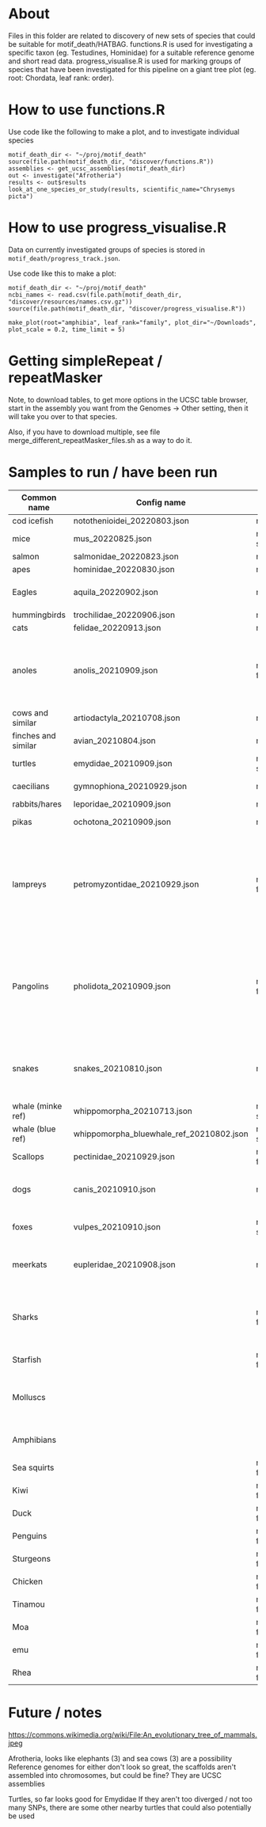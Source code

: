About
=====

Files in this folder are related to discovery of new sets of species that could be suitable for motif_death/HATBAG. functions.R is used for investigating a specific taxon (eg. Testudines, Hominidae) for a suitable reference genome and short read data. progress_visualise.R is used for marking groups of species that have been investigated for this pipeline on a giant tree plot (eg. root: Chordata, leaf rank: order). 

How to use functions.R
======================

Use code like the following to make a plot, and to investigate individual species
```
motif_death_dir <- "~/proj/motif_death"
source(file.path(motif_death_dir, "discover/functions.R"))
assemblies <- get_ucsc_assemblies(motif_death_dir)
out <- investigate("Afrotheria")
results <- out$results
look_at_one_species_or_study(results, scientific_name="Chrysemys picta")
```

How to use progress_visualise.R
================================

Data on currently investigated groups of species is stored in `motif_death/progress_track.json`. 

Use code like this to make a plot:

```
motif_death_dir <- "~/proj/motif_death"
ncbi_names <- read.csv(file.path(motif_death_dir, "discover/resources/names.csv.gz"))
source(file.path(motif_death_dir, "discover/progress_visualise.R"))

make_plot(root="amphibia", leaf_rank="family", plot_dir="~/Downloads", plot_scale = 0.2, time_limit = 5)
```

Getting simpleRepeat / repeatMasker
===================================

Note, to download tables, to get more options in the UCSC table browser, start in the assembly you want from the Genomes -> Other setting, then it will take you over to that species.

Also, if you have to download multiple, see file merge_different_repeatMasker_files.sh as a way to do it.

Samples to run / have been run
==============================

<!--- marker -->
| Common name | Config name | Status | Notes |
|-|-|-|-|
| cod icefish | notothenioidei_20220803.json | running | Richard running, have an error 0 significant k-mers |
| mice | mus_20220825.json | run success |  |
| salmon | salmonidae_20220823.json | running |  |
| apes | hominidae_20220830.json | running |  |
| Eagles | aquila_20220902.json | revisit | Four species: Heliaca, [chrysaetos canadensis, chrysaetos chrysaetos], spilogaster, heliaca outgroup. Divergence maybe too high at 6% |
| hummingbirds | trochilidae_20220906.json | ready |  |
| cats | felidae_20220913.json | running |  |
| anoles | anolis_20210909.json | not feasible | Ref genome is 1Gbp data in chromosomes. Currently (Sep 2022) 4 species with sufficient data, but divergence at 50M years is too high. Previous notes: looks good, should be enough I hope. Tried to get SceUnd_v1.1 to work, but not sure if occidentalis is enough Sceloporus grammicus, NO Sceloporus occidentalis, Maybe Sceloporus tristichus, yes Sceloporus undulatus, yes |
| cows and similar | artiodactyla_20210708.json | revisit |  |
| finches and similar | avian_20210804.json | revisit |  |
| turtles | emydidae_20210909.json | run success | worked |
| caecilians | gymnophiona_20210929.json | revisit | 3 available, all VGP refs, not sure if will work, not sure about divergence |
| rabbits/hares | leporidae_20210909.json | revisit | looks great |
| pikas | ochotona_20210909.json | revisit | only using Illumina data. samples are from two phyla, use as outgroups to each other |
| lampreys | petromyzontidae_20210929.json | run failed | could be worth revisiting. Keyword: Petromyzontiformes. Four possibilities, can make a tree from 3 of them (the other not enough data). Quite possibly the sea lamprey is too far diverged against the others, but we'll see. Sea lamprey, Petromyzon marinus, PRJNA385973, SRR5535434 (which is blood not sperm) (ref genome) Brook lamprey,Lampetra planeri, PRJNA420358, SRR6329407, looks good Far Eastern Brook Lamprey, Lethenteron reissneri, PRJNA558325, SRR9964061 Lethenteron camtschaticum - NO - not enough + is testis looks |
| Pangolins | pholidota_20210909.json | not feasible | No good ref (Sep 2022). Previous notes: So these below work, but the reference genome looks too discontinuous for this approach to work at this time: chinese pangolin, Manis pentadactyla, PRJNA529540, SRR9018595 (outgroup) Indian pangolin, Manis crassicaudata, PRJNA490788, SRR7874732 sunda pangolin, Manis javanica, PRJNA529540, SRR9018632. There is a good sample Phataginus tricuspis but this looks too far diverged https://www.pangolinsg.org/wp-content/uploads/sites/4/2018/04/Screenshot-7.png |
| snakes | snakes_20210810.json | revisit | Snakes are very diverged. Our only good ref is in Colubridae which is ~40Mya. So I think stay within Colubridae. Unsure of divergences within Colubridae. There are not too many species with data, so could be that only available options are too diverged. Revisit sometime but low priority for now. |
| whale (minke ref) | whippomorpha_20210713.json | run success |  |
| whale (blue ref) | whippomorpha_bluewhale_ref_20210802.json | run success |  |
| Scallops | pectinidae_20210929.json | run failed | 4X coverage for bay scallop. Too diverged (~6-8%), and there are no other feasible scallops available. |
| dogs | canis_20210910.json | revisit | name should somehow be Cerdocyonina and Canina, but cannot get unique any better vs foxes. coverage OK though andean fox and dhole low at about 10 to 15 X coverage, could be worth adding more for a re-run |
| foxes | vulpes_20210910.json | run success | not much loss signal, wide AT to GC, likely like dogs which do not have PRDM9 and have recombination localize at promoters |
| meerkats | eupleridae_20210908.json | revisit | config made by Jhamat, I think? Also should probably be called Viverroidea. Note if this doesn't look good at the start, remove the hyaenidae species, and re-run with just fossa as the outgroup |
| Sharks |  | not feasible | Can't find anything obvious that works. Many sets of 3-5 species identified. However divergence very high between them (e.g. great white shark vs whale shark), and within sets of 3, can't find compatible high quality reference genome, AND 3 or more sets of high quality Illumina non-GAII sequences. Maybe in a few more years. |
| Starfish |  | not feasible | Genome probably too small at less than 400 Mbp |
| Molluscs |  |  | Worth considering octopuses, as well as oysters, they look viable. For octoposes, in particular https://www.ncbi.nlm.nih.gov/assembly/GCF_006345805.1 ASM634580v1 Muusoctopus leioderma Octopus rubescens Octopus bimaculoides Octopus vulgaris. |
| Amphibians |  |  | Can't easily get Xenopus or Rana to work (not enough / too diverged), same with toad (bufo) Couldn't obviously get caecilians to work either! |
| Sea squirts |  | not feasible | Genome too small at 100MB |
| Kiwi |  | not feasible | Don't have a good reference. The phylogenetic tree looks good though, we can take 4 different kiwis. (Sep 2022) |
| Duck |  | not feasible | Have good tufted duck ref. Divergence at 20M years feels too high |
| Penguins |  | not feasible | Don't have good ref (Sep 2022) |
| Sturgeons |  | not feasible | Not enough data (Sep 2022). |
| Chicken |  | not feasible | Chickens are too undiverged (<1%). But maybe could work if look outside just chickens? |
| Tinamou |  | not feasible | Think too diverged + no good ref. (Sep 2022) |
| Moa |  | not feasible | Not enough data (Sep 2022) |
| emu |  | not feasible | Not enough data (Sep 2022) |
| Rhea |  | not feasible | Not enough data (Sep 2022) |
<!--- marker -->

Future / notes
==============


https://commons.wikimedia.org/wiki/File:An_evolutionary_tree_of_mammals.jpeg

Afrotheria, looks like elephants (3) and sea cows (3) are a possibility
Reference genomes for either don't look so great, the scaffolds aren't assembled into chromosomes, but could be fine? They are UCSC assemblies


Turtles, so far looks good for Emydidae
If they aren't too diverged / not too many SNPs, there are some other nearby turtles that could also potentially be used
















